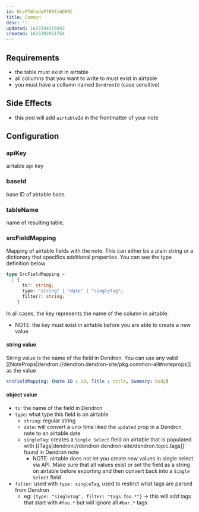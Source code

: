 ```yaml
---
id: NcvPTWlmdaFfB0fcWQ8RC
title: Common
desc: ''
updated: 1633394316942
created: 1633392951754
---
```


## Requirements
- the table must exist in airtable
- all collumns that you want to write to must exist in airtable
- you must have a collumn named `DendronId` (case sensitive)

## Side Effects
- this pod will add `airtableId` in the frontmatter of your note 

## Configuration

### apiKey  
airtable api key

### baseId  
base ID of airtable base.

### tableName  
name of resulting table.

### srcFieldMapping  

Mapping of airtable fields with the note.  This can either be a plain string or a dictionary that specifics additional properties. You can see the type definition below

```ts
type SrcFieldMapping =
  | {
      to?: string;
      type: "string" | "date" | "singleTag";
      filter?: string;
    }
```

In all cases, the key represents the name of the column in airtable.

- NOTE: the key must exist in airtable before you are able to create a new value

#### string value

String value is the name of the field in Dendron. You can use any valid [[NoteProps|dendron://dendron.dendron-site/pkg.common-all#noteprops]] as the value

```yml
srcFieldMapping: {Note ID : id, Title : title, Summary: body}
```

#### object value
- `to`: the name of the field in Dendron
- `type`: what type this field is on airtable
    - `string`: regular string
    - `date`: will convert a unix time liked the `updated` prop in a Dendron note to an airtable date
    - `singleTag`: creates a `Single Select` field on airtable that is populated with [[Tags|dendron://dendron.dendron-site/dendron.topic.tags]] found in Dendron note
        - NOTE: airtable does not let you create new values in single select via API. Make sure that all values exist or set the field as a string on airtable before exporting and then convert back into a `Single Select` field
- `filter`: used with `type: singleTag`, used to restrict what tags are parsed from Dendron
    - eg: `{type: "singleTag", filter: "tags.foo.*"}` -> this will add tags that start with `#foo.*` but will ignore all `#bar.*` tags


## 